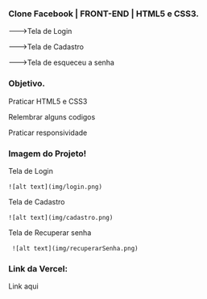 ### Clone Facebook | FRONT-END | HTML5 e CSS3.
<p>--->Tela de Login</p>
<p>--->Tela de Cadastro</p>
<p>--->Tela de esqueceu a senha</p>

### Objetivo.
<p>Praticar HTML5 e CSS3</p>
<p>Relembrar alguns codigos</p>
<p>Praticar responsividade</p>

### Imagem do Projeto!

<p>Tela de Login<p>

    ![alt text](img/login.png)

<p>Tela de Cadastro<p>

    ![alt text](img/cadastro.png)

<p>Tela de Recuperar senha<p>

     ![alt text](img/recuperarSenha.png)

### Link da Vercel:

<p>Link aqui</p>

